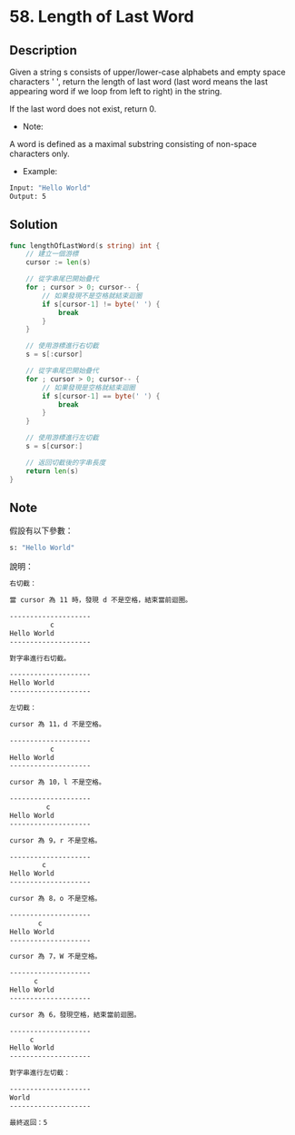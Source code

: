 # 58. Length of Last Word

## Description

Given a string s consists of upper/lower-case alphabets and empty space characters ' ', return the length of last word (last word means the last appearing word if we loop from left to right) in the string.

If the last word does not exist, return 0.

- Note:

A word is defined as a maximal substring consisting of non-space characters only.

- Example:

```BASH
Input: "Hello World"
Output: 5
```

## Solution

```GO
func lengthOfLastWord(s string) int {
	// 建立一個游標
	cursor := len(s)

	// 從字串尾巴開始疊代
	for ; cursor > 0; cursor-- {
		// 如果發現不是空格就結束迴圈
		if s[cursor-1] != byte(' ') {
			break
		}
	}

	// 使用游標進行右切截
	s = s[:cursor]

	// 從字串尾巴開始疊代
	for ; cursor > 0; cursor-- {
		// 如果發現是空格就結束迴圈
		if s[cursor-1] == byte(' ') {
			break
		}
	}

	// 使用游標進行左切截
	s = s[cursor:]

	// 返回切截後的字串長度
	return len(s)
}
```

## Note

假設有以下參數：

```BASH
s: "Hello World"
```

說明：

```BASH
右切截：

當 cursor 為 11 時，發現 d 不是空格，結束當前迴圈。

--------------------
          c
Hello World
--------------------

對字串進行右切截。

--------------------
Hello World
--------------------

左切截：

cursor 為 11，d 不是空格。

--------------------
          c
Hello World
--------------------

cursor 為 10，l 不是空格。

--------------------
         c
Hello World
--------------------

cursor 為 9，r 不是空格。

--------------------
        c
Hello World
--------------------

cursor 為 8，o 不是空格。

--------------------
       c
Hello World
--------------------

cursor 為 7，W 不是空格。

--------------------
      c
Hello World
--------------------

cursor 為 6，發現空格，結束當前迴圈。

--------------------
     c
Hello World
--------------------

對字串進行左切截：

--------------------
World
--------------------

最終返回：5
```
